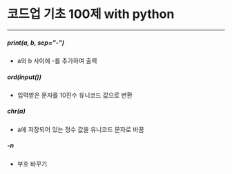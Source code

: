 # 코드업 기초 100제 with python

---

##### print(a, b, sep="-")

- a와 b 사이에 -를 추가하여 출력

##### ord(input())

- 입력받은 문자를 10진수 유니코드 값으로 변환

##### chr(a)

- a에 저장되어 있는 정수 값을 유니코드 문자로 바꿈

##### -n

- 부호 바꾸기
